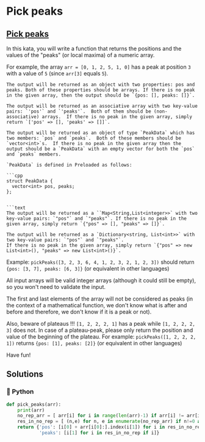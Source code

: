 # Pick peaks

## [Pick peaks](https://www.codewars.com/kata/5279f6fe5ab7f447890006a7)

In this kata, you will write a function that returns the positions and the values of the "peaks" \(or local maxima\) of a numeric array.

For example, the array `arr = [0, 1, 2, 5, 1, 0]` has a peak at position `3` with a value of `5` \(since `arr[3]` equals `5`\).

```text
The output will be returned as an object with two properties: pos and peaks. Both of these properties should be arrays. If there is no peak in the given array, then the output should be `{pos: [], peaks: []}`.
```

```text
The output will be returned as an associative array with two key-value pairs: `'pos'` and `'peaks'`.  Both of them should be (non-associative) arrays.  If there is no peak in the given array, simply return `['pos' => [], 'peaks' => []]`.
```

```text
The output will be returned as an object of type `PeakData` which has two members: `pos` and `peaks`.  Both of these members should be `vector<int>`s.  If there is no peak in the given array then the output should be a `PeakData` with an empty vector for both the `pos` and `peaks` members.

`PeakData` is defined in Preloaded as follows:

```cpp
struct PeakData {
  vector<int> pos, peaks;
};
```
```

```text
The output will be returned as a ``Map<String,List<integer>>` with two key-value pairs: `"pos"` and `"peaks"`. If there is no peak in the given array, simply return `{"pos" => [], "peaks" => []}`.
```

```text
The output will be returned as a `Dictionary<string, List<int>>` with two key-value pairs: `"pos"` and `"peaks"`. 
If there is no peak in the given array, simply return `{"pos" => new List<int>(), "peaks" => new List<int>()}`.
```

Example: `pickPeaks([3, 2, 3, 6, 4, 1, 2, 3, 2, 1, 2, 3])` should return `{pos: [3, 7], peaks: [6, 3]}` \(or equivalent in other languages\)

All input arrays will be valid integer arrays \(although it could still be empty\), so you won't need to validate the input.

The first and last elements of the array will not be considered as peaks \(in the context of a mathematical function, we don't know what is after and before and therefore, we don't know if it is a peak or not\).

Also, beware of plateaus !!! `[1, 2, 2, 2, 1]` has a peak while `[1, 2, 2, 2, 3]` does not. In case of a plateau-peak, please only return the position and value of the beginning of the plateau. For example: `pickPeaks([1, 2, 2, 2, 1])` returns `{pos: [1], peaks: [2]}` \(or equivalent in other languages\)

Have fun!

## Solutions

### 🐍 Python

```python
def pick_peaks(arr):
    print(arr)
    no_rep_arr = [ arr[i] for i in range(len(arr)-1) if arr[i] != arr[i+1] ] + [ arr[-1] if arr else [] ]
    res_in_no_rep = [ (n,e) for n, e in enumerate(no_rep_arr) if n!=0 and n!=len(no_rep_arr)-1 and no_rep_arr[n-1] < e and no_rep_arr[n+1] < e ]
    return {'pos': [i[0] + arr[i[0]:].index(i[1]) for i in res_in_no_rep if i],
            'peaks': [i[1] for i in res_in_no_rep if i]}
```

